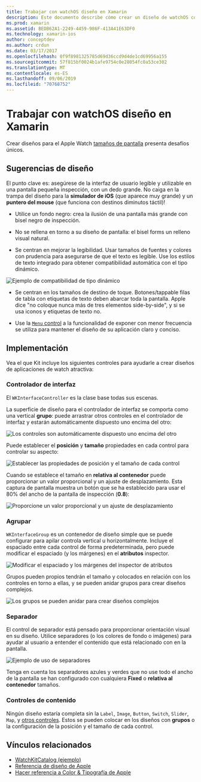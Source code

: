 ```yaml
---
title: Trabajar con watchOS diseño en Xamarin
description: Este documento describe cómo crear un diseño de watchOS con Xamarin. Describe los controladores de interfaz, grupos, separadores y controles de contenido.
ms.prod: xamarin
ms.assetid: BEDB62A1-2249-4459-986F-413A41E63DF0
ms.technology: xamarin-ios
author: conceptdev
ms.author: crdun
ms.date: 03/17/2017
ms.openlocfilehash: 0f9f8981325785d69d36ccd9d4de1cd69956a155
ms.sourcegitcommit: 57f815bf0024b1afe9754c0e28054fc0a53ce302
ms.translationtype: MT
ms.contentlocale: es-ES
ms.lasthandoff: 09/06/2019
ms.locfileid: "70768752"
---
```

# <a name="working-with-watchos-layout-in-xamarin"></a>Trabajar con watchOS diseño en Xamarin

Crear diseños para el Apple Watch [tamaños de pantalla](~/ios/watchos/app-fundamentals/screen-sizes.md) presenta desafíos únicos.

## <a name="design-tips"></a>Sugerencias de diseño

El punto clave es: asegúrese de la interfaz de usuario legible y utilizable en una pantalla pequeña inspección, con un dedo grande. No caiga en la trampa del diseño para la **simulador de iOS** (que aparece muy grande) y un **puntero del mouse** (que funciona con destinos diminutos táctil)!

- Utilice un fondo negro: crea la ilusión de una pantalla más grande con bisel negro de inspección.

- No se rellena en torno a su diseño de pantalla: el bisel forms un relleno visual natural.

- Se centran en mejorar la legibilidad. Usar tamaños de fuentes y colores con prudencia para asegurarse de que el texto es legible. Use los estilos de texto integrado para obtener compatibilidad automática con el tipo dinámico.

![](layout-images/type.png "Ejemplo de compatibilidad de tipo dinámico")

- Se centran en los tamaños de destino de toque. Botones/tappable filas de tabla con etiquetas de texto deben abarcar toda la pantalla. Apple dice "no coloque nunca más de tres elementos side-by-side", y si se usa iconos y etiquetas de texto no.

- Use la [ `Menu` control](~/ios/watchos/user-interface/menu.md) a la funcionalidad de exponer con menor frecuencia se utiliza para mantener el diseño de su aplicación claro y conciso.

## <a name="implementation"></a>Implementación

Vea el que Kit incluye los siguientes controles para ayudarle a crear diseños de aplicaciones de watch atractiva:

### <a name="interface-controller"></a>Controlador de interfaz

El `WKInterfaceController` es la clase base todas sus escenas.

La superficie de diseño para el controlador de interfaz se comporta como una vertical **grupo**: puede arrastrar otros controles en el controlador de interfaz y estarán automáticamente dispuesto uno encima del otro:

![](layout-images/controller-scene.png "Los controles son automáticamente dispuesto uno encima del otro")

Puede establecer el **posición** y **tamaño** propiedades en cada control para controlar su aspecto:

![](layout-images/positionsize-attributes.png "Establecer las propiedades de posición y el tamaño de cada control")

Cuando se establece el tamaño en **relativa al contenedor** puede proporcionar un valor proporcional y un ajuste de desplazamiento. Esta captura de pantalla muestra un botón que se ha establecido para usar el 80% del ancho de la pantalla de inspección (**0.8**):

![](layout-images/button-attributes.png "Proporcione un valor proporcional y un ajuste de desplazamiento")

### <a name="group"></a>Agrupar

`WKInterfaceGroup` es un contenedor de diseño simple que se puede configurar para apilar controla vertical u horizontalmente. Incluye el espaciado entre cada control de forma predeterminada, pero puede modificar el espaciado (y los márgenes) en el **atributos** inspector.

![](layout-images/group-attributes.png "Modificar el espaciado y los márgenes del inspector de atributos")

Grupos pueden propios tendrán el tamaño y colocados en relación con los controles en torno a ellas, y se pueden anidar grupos para crear diseños complejos.

![](layout-images/group-scene.png "Los grupos se pueden anidar para crear diseños complejos")

### <a name="separator"></a>Separador

El control de separador está pensado para proporcionar orientación visual en su diseño. Utilice separadores (o los colores de fondo o imágenes) para ayudar al usuario a entender el contenido que está relacionado con en la pantalla.

![](layout-images/separator-scene.png "Ejemplo de uso de separadores")

Tenga en cuenta los separadores azules y verdes que no use todo el ancho de la pantalla se han configurado con cualquiera **Fixed** o **relativa al contenedor** tamaños.

### <a name="content-controls"></a>Controles de contenido

Ningún diseño estaría completa sin la `Label`, `Image`, `Button`, `Switch`, `Slider`, `Map`, y [otros controles](~/ios/watchos/user-interface/index.md).
Estos se pueden colocar en los diseños con **grupos** o la configuración de la posición y el tamaño de cada control.

## <a name="related-links"></a>Vínculos relacionados

- [WatchKitCatalog (ejemplo)](https://docs.microsoft.com/samples/xamarin/ios-samples/watchos-watchkitcatalog)
- [Referencia de diseño de Apple](https://developer.apple.com/library/prerelease/ios/documentation/UserExperience/Conceptual/WatchHumanInterfaceGuidelines/Layout.html)
- [Hacer referencia a Color & Tipografía de Apple](https://developer.apple.com/library/prerelease/ios/documentation/UserExperience/Conceptual/WatchHumanInterfaceGuidelines/ColorandTypography.html)
